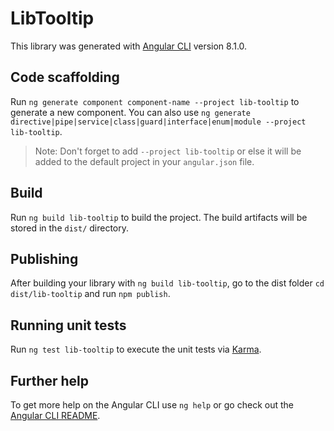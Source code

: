 # LibTooltip

This library was generated with [Angular CLI](https://github.com/angular/angular-cli) version 8.1.0.

## Code scaffolding

Run `ng generate component component-name --project lib-tooltip` to generate a new component. You can also use `ng generate directive|pipe|service|class|guard|interface|enum|module --project lib-tooltip`.
> Note: Don't forget to add `--project lib-tooltip` or else it will be added to the default project in your `angular.json` file. 

## Build

Run `ng build lib-tooltip` to build the project. The build artifacts will be stored in the `dist/` directory.

## Publishing

After building your library with `ng build lib-tooltip`, go to the dist folder `cd dist/lib-tooltip` and run `npm publish`.

## Running unit tests

Run `ng test lib-tooltip` to execute the unit tests via [Karma](https://karma-runner.github.io).

## Further help

To get more help on the Angular CLI use `ng help` or go check out the [Angular CLI README](https://github.com/angular/angular-cli/blob/master/README.md).
